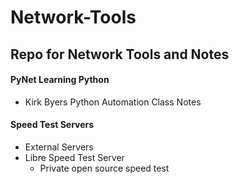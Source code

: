 # Network-Tools
Repo for Network Tools and Notes
--------------------------------
#### PyNet Learning Python
 * Kirk Byers Python Automation Class Notes
#### Speed Test Servers 
 * External Servers 
 * Libre Speed Test Server
   * Private open source speed test
 
